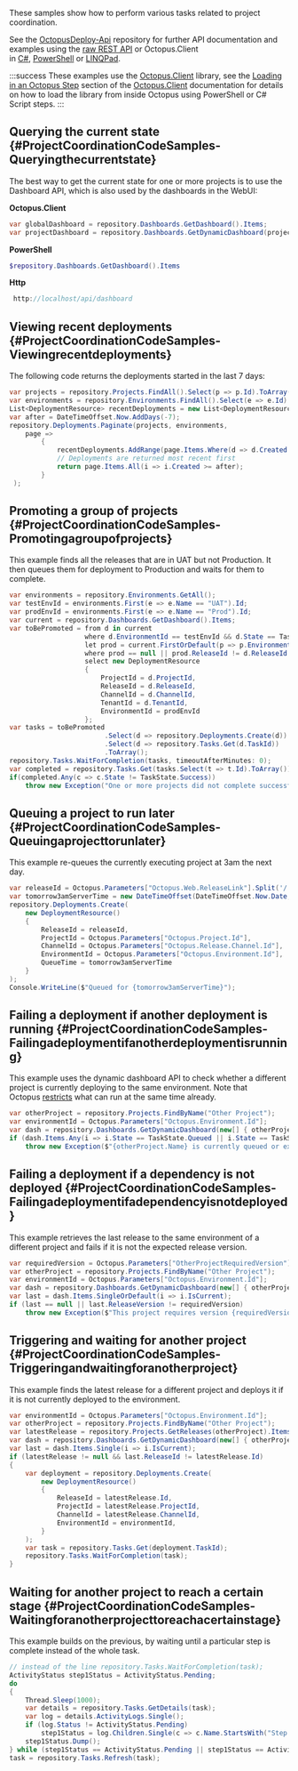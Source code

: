 These samples show how to perform various tasks related to project coordination.

See the [OctopusDeploy-Api](https://github.com/OctopusDeploy/OctopusDeploy-Api) repository for further API documentation and examples using the [raw REST API](https://github.com/OctopusDeploy/OctopusDeploy-Api/tree/master/REST/PowerShell) or Octopus.Client in [C#](https://github.com/OctopusDeploy/OctopusDeploy-Api/tree/master/Octopus.Client/Csharp), [PowerShell](https://github.com/OctopusDeploy/OctopusDeploy-Api/tree/master/Octopus.Client/PowerShell) or [LINQPad](https://github.com/OctopusDeploy/OctopusDeploy-Api/tree/master/Octopus.Client/LINQPad). 

:::success
These examples use the [Octopus.Client](/docs/octopus-rest-api/octopus.client/index.md) library, see the [Loading in an Octopus Step](/docs/octopus-rest-api/octopus.client/using-client-in-octopus.md) section of the [Octopus.Client](/docs/octopus-rest-api/octopus.client/) documentation for details on how to load the library from inside Octopus using PowerShell or C# Script steps.
:::

## Querying the current state {#ProjectCoordinationCodeSamples-Queryingthecurrentstate}

The best way to get the current state for one or more projects is to use the Dashboard API, which is also used by the dashboards in the WebUI:

**Octopus.Client**

```csharp
var globalDashboard = repository.Dashboards.GetDashboard().Items;
var projectDashboard = repository.Dashboards.GetDynamicDashboard(projects, environments).Items
```

**PowerShell**

```powershell
$repository.Dashboards.GetDashboard().Items
```

**Http**

```js
 http://localhost/api/dashboard
```

## Viewing recent deployments {#ProjectCoordinationCodeSamples-Viewingrecentdeployments}

The following code returns the deployments started in the last 7 days:

```csharp
var projects = repository.Projects.FindAll().Select(p => p.Id).ToArray();
var environments = repository.Environments.FindAll().Select(e => e.Id).ToArray();
List<DeploymentResource> recentDeployments = new List<DeploymentResource>();
var after = DateTimeOffset.Now.AddDays(-7);
repository.Deployments.Paginate(projects, environments,
	page =>
	 	{
			recentDeployments.AddRange(page.Items.Where(d => d.Created >= after));
			// Deployments are returned most recent first
			return page.Items.All(i => i.Created >= after);
	 	}
 );
```

## Promoting a group of projects {#ProjectCoordinationCodeSamples-Promotingagroupofprojects}

This example finds all the releases that are in UAT but not Production. It then queues them for deployment to Production and waits for them to complete.

```csharp
var environments = repository.Environments.GetAll();
var testEnvId = environments.First(e => e.Name == "UAT").Id;
var prodEnvId = environments.First(e => e.Name == "Prod").Id;
var current = repository.Dashboards.GetDashboard().Items;
var toBePromoted = from d in current
				   where d.EnvironmentId == testEnvId && d.State == TaskState.Success
				   let prod = current.FirstOrDefault(p => p.EnvironmentId == prodEnvId && p.ProjectId == d.ProjectId && p.TenantId == d.TenantId)
				   where prod == null || prod.ReleaseId != d.ReleaseId
				   select new DeploymentResource
				   {
					   ProjectId = d.ProjectId,
					   ReleaseId = d.ReleaseId,
					   ChannelId = d.ChannelId,
					   TenantId = d.TenantId,
					   EnvironmentId = prodEnvId
				   };
var tasks = toBePromoted
						.Select(d => repository.Deployments.Create(d))
						.Select(d => repository.Tasks.Get(d.TaskId))
						.ToArray();
repository.Tasks.WaitForCompletion(tasks, timeoutAfterMinutes: 0);
var completed = repository.Tasks.Get(tasks.Select(t => t.Id).ToArray());
if(completed.Any(c => c.State != TaskState.Success))
	throw new Exception("One or more projects did not complete successfully");
```

## Queuing a project to run later {#ProjectCoordinationCodeSamples-Queuingaprojecttorunlater}

This example re-queues the currently executing project at 3am the next day.

```csharp
var releaseId = Octopus.Parameters["Octopus.Web.ReleaseLink"].Split('/').Last();
var tomorrow3amServerTime = new DateTimeOffset(DateTimeOffset.Now.Date, DateTimeOffset.Now.Offset).AddDays(1).AddHours(3);
repository.Deployments.Create(
    new DeploymentResource()
    {
        ReleaseId = releaseId,
    	ProjectId = Octopus.Parameters["Octopus.Project.Id"],
    	ChannelId = Octopus.Parameters["Octopus.Release.Channel.Id"],
    	EnvironmentId = Octopus.Parameters["Octopus.Environment.Id"],
    	QueueTime = tomorrow3amServerTime
    }
);
Console.WriteLine($"Queued for {tomorrow3amServerTime}");
```

## Failing a deployment if another deployment is running {#ProjectCoordinationCodeSamples-Failingadeploymentifanotherdeploymentisrunning}

This example uses the dynamic dashboard API to check whether a different project is currently deploying to the same environment. Note that Octopus [restricts](/docs/administration/managing-infrastructure/run-multiple-processes-on-a-target-simultaneously.md) what can run at the same time already.

```csharp
var otherProject = repository.Projects.FindByName("Other Project");
var environmentId = Octopus.Parameters["Octopus.Environment.Id"];
var dash = repository.Dashboards.GetDynamicDashboard(new[] { otherProject.Id }, new[] { environmentId });
if (dash.Items.Any(i => i.State == TaskState.Queued || i.State == TaskState.Executing))
	throw new Exception($"{otherProject.Name} is currently queued or executing");
```

## Failing a deployment if a dependency is not deployed {#ProjectCoordinationCodeSamples-Failingadeploymentifadependencyisnotdeployed}

This example retrieves the last release to the same environment of a different project and fails if it is not the expected release version.

```csharp
var requiredVersion = Octopus.Parameters["OtherProjectRequiredVersion"];
var otherProject = repository.Projects.FindByName("Other Project");
var environmentId = Octopus.Parameters["Octopus.Environment.Id"];
var dash = repository.Dashboards.GetDynamicDashboard(new[] { otherProject.Id }, new[] { environmentId });
var last = dash.Items.SingleOrDefault(i => i.IsCurrent);
if (last == null || last.ReleaseVersion != requiredVersion)
	throw new Exception($"This project requires version {requiredVersion} of {otherProject.Name} to be deployed to the same environment");
```

## Triggering and waiting for another project {#ProjectCoordinationCodeSamples-Triggeringandwaitingforanotherproject}

This example finds the latest release for a different project and deploys it if it is not currently deployed to the environment.

```csharp
var environmentId = Octopus.Parameters["Octopus.Environment.Id"];
var otherProject = repository.Projects.FindByName("Other Project");
var latestRelease = repository.Projects.GetReleases(otherProject).Items.FirstOrDefault();
var dash = repository.Dashboards.GetDynamicDashboard(new[] { otherProject.Id }, new[] { environmentId });
var last = dash.Items.Single(i => i.IsCurrent);
if (latestRelease != null && last.ReleaseId != latestRelease.Id)
{
	var deployment = repository.Deployments.Create(
		new DeploymentResource()
		{
			ReleaseId = latestRelease.Id,
			ProjectId = latestRelease.ProjectId,
			ChannelId = latestRelease.ChannelId,
			EnvironmentId = environmentId,
		}
	);
	var task = repository.Tasks.Get(deployment.TaskId);
	repository.Tasks.WaitForCompletion(task);
}
```

## Waiting for another project to reach a certain stage {#ProjectCoordinationCodeSamples-Waitingforanotherprojecttoreachacertainstage}

This example builds on the previous, by waiting until a particular step is complete instead of the whole task.

```csharp
// instead of the line repository.Tasks.WaitForCompletion(task);
ActivityStatus step1Status = ActivityStatus.Pending;
do
{
	Thread.Sleep(1000);
	var details = repository.Tasks.GetDetails(task);
	var log = details.ActivityLogs.Single();
	if (log.Status != ActivityStatus.Pending)
		step1Status = log.Children.Single(c => c.Name.StartsWith("Step 1:")).Status;
	step1Status.Dump();
} while (step1Status == ActivityStatus.Pending || step1Status == ActivityStatus.Running);
task = repository.Tasks.Refresh(task);
```
